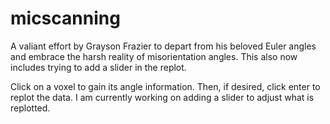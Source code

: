 # micscanning

A valiant effort by Grayson Frazier to depart from his beloved Euler angles and embrace the harsh reality of misorientation angles.  This also now includes trying to add a slider in the replot.

Click on a voxel to gain its angle information.  Then, if desired, click enter to replot the data.  I am currently working on adding a slider to adjust what is replotted.
